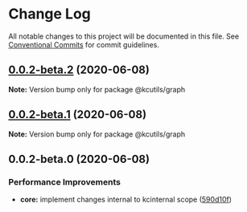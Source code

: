 # Change Log

All notable changes to this project will be documented in this file.
See [Conventional Commits](https://conventionalcommits.org) for commit guidelines.

## [0.0.2-beta.2](https://github.com/kamontat/kcutils/compare/@kcutils/graph@0.0.2-beta.1...@kcutils/graph@0.0.2-beta.2) (2020-06-08)

**Note:** Version bump only for package @kcutils/graph





## [0.0.2-beta.1](https://github.com/kamontat/kcutils/compare/@kcutils/graph@0.0.2-beta.0...@kcutils/graph@0.0.2-beta.1) (2020-06-08)

**Note:** Version bump only for package @kcutils/graph





## 0.0.2-beta.0 (2020-06-08)


### Performance Improvements

* **core:** implement changes internal to kcinternal scope ([590d10f](https://github.com/kamontat/kcutils/commit/590d10ff35d617e9964691b7a12d10f5b9170902))
